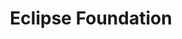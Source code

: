 ---
title: Eclipse Foundation
themes:
 - Community advocacy
website: https://www.eclipse.org
logo: stands/eclipse-foundation/logo.jpg
description: |
    The Eclipse Foundation provides our global community with a mature, scalable, and business-friendly environment for open source software collaboration and innovation. You may be familiar with the Eclipse IDE, but the Foundation is also home to over 380 other projects and working groups. including Eclipse Cloud Dev Tools, Eclipse IoT, Edge Native and Jakarta EE. Visit our stand to learn more about our open source  projects and technologies, and how to get involved.

showcase: |
    <div class="mb-3" style="background: #f89305;"><img src="/stands/eclipse-foundation/header-bg.jpg" class="img img-fluid" alt="Welcome to the Eclipse Foundation stand"></div>
    <h3 class="h4">Table Of Contents</h3>
    <ul>
      <li><a href="#eclipse-brussels">The Eclipse Foundation has Moved to Brussels!</a></li>
      <li><a href="#projects-wgs">Our Projects & Working Groups</a></li>
      <ul>
        <li><a href="#ecd">Eclipse Cloud Development Tools</a></li>
        <ul>
          <li><a href="#theia">Eclipse Theia</a></li>
          <li><a href="#open-vsx">Open VSX</a></li>
        </ul>
        <li><a href="#ide">Eclipse IDE</a></li>
        <li><a href="#iot">Eclipse IoT</a></li>
        <li><a href="#jakartaee">Jakarta EE</a></li>
        <li><a href="#research">Research @ Eclipse</a></li>
      </ul>
      <li><a href="#get-involved">Get Involved!</a></li>
    </ul>
    <p id="eclipse-at-fosdem">Join us for Eclipse-related sessions at the conference:</p>
    <p>Saturday, 14:40-15:20 - <a href="https://fosdem.org/2021/schedule/event/jakartaee9beyond/">Jakarta EE 9 and Beyond (Ivar Grimstad)</a></p>
    <p>While we are disappointed to not meet in person at FOSDEM’21, we welcome you to our fast-growing community of contributors and committers. Send us a chat and fill out our form below to find out how to get involved and for a chance to win a free hoodie! </p>
    <h2 id="eclipse-brussels">The Eclipse Foundation has moved to Brussels!</h2>
    <p>The Eclipse Foundation AISBL is now the largest Open Source Foundation in Europe, with our new home based in the heart of Brussels, Belgium. Establishing this new organization will accelerate the drive to digitization throughout the EU and provide a new engine for the development of innovative and open technologies across the continent and beyond. Find out more about our move at <a href="https://www.eclipse.org/europe/">eclipse.org/europe</a>.</p>
    <img src="/stands/eclipse-foundation/header-bg-brussels.png" class="img img-fluid" alt="The Eclipse Foundation has moved to Brussels">
    
    <h2 id="projects-wgs" class="mt-3 mb-3">Our Projects & Working Groups</h2>

    <h3 id="ecd">Eclipse Cloud Development Tools</h3>
    <a href="https://ecdtools.eclipse.org/"><img src="/stands/eclipse-foundation/logo-ecd.png" class="img img-fluid" alt="logo of Could Development Tools"></a>
    <p>The Eclipse Cloud Development (ECD) Tools Working Group mission is to define and build an ecosystem of best-in-class open-source web and cloud-based development tools, and to promote and drive the broad adoption of these tools.</p>
    <a class="btn btn-primary btn-sm float-right mb-3" href="https://ecdtools.eclipse.org/">Learn More</a>

    <hr style="clear: both;">
    <div class="row">
      <div class="col-11 ml-auto">
        <h4 id="theia"><em>Eclipse Theia</em></h4>
        <a href="https://theia-ide.org/"><img src="/stands/eclipse-foundation/logo-theia.png" class="img img-fluid" alt="logo of Eclipse Theia"></a>
        <p>Eclipse Theia is an extensible platform to develop multi-language Cloud & Desktop IDEs with state-of-the-art web technologies. Managed under the ECD Tools Working Group, Eclipse Theia will soon launch Theia Blueprint, a pre-built version of Theia that can be installed natively for all major operating systems (Windows, MacOS and Linux).</p>
        <a class="btn btn-primary btn-sm float-right mb-3" href="https://theia-ide.org/">Learn More</a>

        <hr style="clear: both;">
        <h4 id="open-vsx"><em>Open VSX</em></h4>
        <a href="https://open-vsx.org/"><img src="/stands/eclipse-foundation/logo-openvsx.png" class="img img-fluid" alt="logo of Open VSX"></a>
        <p>Newly transitioned to Eclipse Foundation management, Open VSX is a vendor-neutral and publicly hosted open source alternative to the Microsoft Visual Studio Marketplace for VS Code extensions. It delivers on the industry’s need for a more flexible and open approach to VS Code extensions and marketplace technologies.</p>
        Interested in getting involved with Open VSX? Try:
        <ul>
        <li>Improving the code: pick an existing issue, or find things that can be improved in the frontend</li>
        <li>Being an ambassador / advocate: encourage extension developers to publish to open-vsx.org</li>
        <li>Providing integrations with existing tools / IDEs that support VS Code extensions</li>
        </ul>
        Great places to start:
        <ul>
        <li><a href="https://github.com/eclipse/openvsx/issues/236">Feature-request: stable download urls for tagged versions</a></li>
        <li><a href="https://github.com/eclipse/openvsx/issues/235">Deployment Statistics in the Admin Dashboard</a></li>
        <li><a href="https://github.com/eclipse/openvsx/issues/58">Allow to unpublish extensions</a></li>
        <li><a href="https://github.com/eclipse/openvsx/issues/8">Server side rendering</a></li>
        </ul>
        <a class="btn btn-primary btn-sm float-right mb-3" href="https://open-vsx.org/">Learn More</a>
      </div>
    </div>


    <hr style="clear: both;">
    <h3 id="ide">Eclipse IDE</h3>
    <a href="https://www.eclipse.org/eclipseide/"><img src="/stands/eclipse-foundation/logo-eclipseide.png" class="img img-fluid" alt="logo of Eclipse IDE"></a>
    <p>The Eclipse IDE is famous for our Java Integrated Development Environment (IDE), but we have a number of pretty cool IDEs, including our C/C++ IDE, JavaScript/TypeScript IDE, PHP IDE, and more.</p>
    <p>You can easily combine multiple language support and other features into any of our default packages, and the Eclipse Marketplace allows for virtually unlimited customization and extension.</p>
    Interested in contributing? There are a number of ways to <a href="https://www.eclipse.org/contribute/">get involved</a>, including:
    <ul>
    <li>Reporting Bugs and Enhancements</li>
    <li>Fix Bugs or Implement Enhancements</li>
    <li>Become a Committer</li>
    <li>Promote Eclipse Technologies</li>
    </ul>
    <a class="btn btn-primary btn-sm float-right mb-3" href="https://www.eclipse.org/eclipseide/">Learn More</a>

    <hr style="clear: both;">
    <h3 id="iot">Eclipse IoT</h3>
    <a href="https://iot.eclipse.org/"><img src="/stands/eclipse-foundation/logo-iot.png" class="img img-fluid" alt="logo of Eclipse IoT"></a>
    <p>The Eclipse IoT Working Group enables members to build and promote open source software, open standards and open collaboration models needed to create a scalable and open Internet of Things.</p>
    <p>Already an IoT user? Share your experience implementing commercial IoT and Edge solutions to help shape the future by completing the 2021 IoT and Edge Commercial Adoption Survey: <a href="https://www.surveymonkey.com/r/HK887ZL">https://www.surveymonkey.com/r/HK887ZL</a></p>
    <a class="btn btn-primary btn-sm float-right mb-3" href="https://iot.eclipse.org/">Learn More</a>

    <hr style="clear: both;">
    <h3 id="jakartaee">Jakarta EE</h3>
    <a href="https://jakarta.ee/"><img src="/stands/eclipse-foundation/logo-jakartaee.jpg" class="img img-fluid" alt="logo of Jakarta EE"></a>
    <p>For many years, Java EE has been a major platform for mission-critical enterprise applications. In order to accelerate business application development for a cloud-native world, leading software vendors collaborated to move Java EE technologies to the Eclipse Foundation where they will evolve under the Jakarta EE brand. Powered by participation, Jakarta EE is focused on enabling community-driven collaboration and open innovation for the cloud. Build modern and portable enterprise applications and protect your investments in Java EE.</p>
    <a class="btn btn-primary btn-sm float-right mb-3" href="https://jakarta.ee/">Learn More</a>

    <hr style="clear: both;">
    <h3 id="research">Research @ Eclipse</h3>
    <a href="https://www.eclipse.org/org/research/"><img src="/stands/eclipse-foundation/logo-research.png" class="img img-fluid" alt="logo of Research @ Eclipse"></a>
    <p>The Eclipse Foundation has been a partner in many publicly funded research projects since 2013, offering sustainability, guidance, expertise, open collaboration and access to the Eclipse Ecosystem. We help organizations to successfully create, publish, and sustain an open source software platform, making the results of the research projects available for commercial or public exploitation.</p>
    <p>The Eclipse Foundation welcomes the opportunity to work with new industry research projects.</p>
    <a class="btn btn-primary btn-sm float-right mb-3" href="https://www.eclipse.org/org/research/">Learn More</a>

    <h2 id="get-involved" style="clear:both;" class="mt-5">Get Involved!</h2>
    <p>Interested in getting involved with the Eclipse Foundation? Complete the form below to connect with us and join our community! Completing the form will also enter you in a random drawing for your chance to win a free Eclipse Cloud Development Tools hoodie shipped free anywhere in the world!</p>
    <!--[if lte IE 8]>
        <script charset="utf-8" type="text/javascript" src="//js.hsforms.net/forms/v2-legacy.js"></script>
    <![endif]-->
    <script charset="utf-8" type="text/javascript" src="//js.hsforms.net/forms/v2.js"></script>
    <script>
    hbspt.forms.create({ portalId: "5413615", formId: "d26d40b9-1c93-4c2d-9450-e4788000cd7d"});
    </script>
    <style>
    .hbspt-form .hs-form-iframe {
        width: 100% !important;
    }
    </style>



layout: stand
---